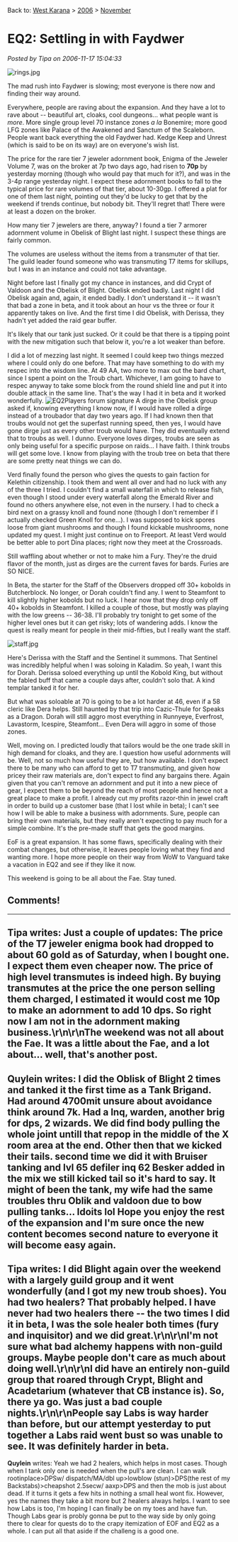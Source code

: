 Back to: [West Karana](/posts/westkarana.md) > [2006](/posts/2006/westkarana.md) > [November](./westkarana.md)
# EQ2: Settling in with Faydwer

*Posted by Tipa on 2006-11-17 15:04:33*

![rings.jpg](../../../uploads/2006/11/rings.jpg)

The mad rush into Faydwer is slowing; most everyone is there now and finding their way around.

Everywhere, people are raving about the expansion. And they have a lot to rave about -- beautiful art, cloaks, cool dungeons... what people want is *more*. More single group level 70 instance zones *a la* Bonemire; more good LFG zones like Palace of the Awakened and Sanctum of the Scaleborn. People want back everything the old Faydwer had. Kedge Keep and Unrest (which is said to be on its way) are on everyone's wish list.

The price for the rare tier 7 jeweler adornment book, Enigma of the Jeweler Volume 7, was on the broker at 7p two days ago, had risen to **70p** by yesterday morning (though who would pay that much for it?), and was in the 3-4p range yesterday night. I expect these adornment books to fall to the typical price for rare volumes of that tier, about 10-30gp. I offered a plat for one of them last night, pointing out they'd be lucky to get that by the weekend if trends continue, but nobody bit. They'll regret that! There were at least a dozen on the broker.

How many tier 7 jewelers are there, anyway? I found a tier 7 armorer adornment volume in Obelisk of Blight last night. I suspect these things are fairly common.

The volumes are useless without the items from a transmuter of that tier. The guild leader found someone who was transmuting T7 items for skillups, but I was in an instance and could not take advantage.

Night before last I finally got my chance in instances, and did Crypt of Valdoon and the Obelisk of Blight. Obelisk ended badly. Last night I did Obelisk again and, again, it ended badly. I don't understand it -- it wasn't that bad a zone in beta, and it took about an hour vs the three or four it apparently takes on live. And the first time I did Obelisk, with Derissa, they hadn't yet added the raid gear buffer.

It's likely that our tank just sucked. Or it could be that there is a tipping point with the new mitigation such that below it, you're a lot weaker than before.

I did a lot of mezzing last night. It seemed I could keep two things mezzed where I could only do one before. That may have something to do with my respec into the wisdom line. At 49 AA, two more to max out the bard chart, since I spent a point on the Troub chart. Whichever, I am going to have to respec anyway to take some block from the round shield line and put it into double attack in the same line. That's the way I had it in beta and it worked wonderfully.
![EQ2Players forum signature](http://eq2players.station.sony.com/signature?characterId=392161201 "EQ2Players forum signature")
A dirge in the Obelisk group asked if, knowing everything I know now, if I would have rolled a dirge instead of a troubador that day two years ago. If I had known then that troubs would not get the superfast running speed, then yes, I would have gone dirge just as every other troub would have. They did eventually extend that to troubs as well. I dunno. Everyone loves dirges, troubs are seen as only being useful for a specific purpose on raids... I have faith. I think troubs will get some love. I know from playing with the troub tree on beta that there are some pretty neat things we can do.

Verd finally found the person who gives the quests to gain faction for Kelethin citizenship. I took them and went all over and had no luck with any of the three I tried. I couldn't find a small waterfall in which to release fish, even though I stood under every waterfall along the Emerald River and found no others anywhere else, not even in the nursery. I had to check a bird next on a grassy knoll and found none (though I don't remember if I actually checked Green Knoll for one...). I was supposed to kick spores loose from giant mushrooms and though I found kickable mushrooms, none updated my quest. I might just continue on to Freeport. At least Verd would be better able to port Dina places; right now they meet at the Crossroads.

Still waffling about whether or not to make him a Fury. They're the druid flavor of the month, just as dirges are the current faves for bards. Furies are SO NICE.

In Beta, the starter for the Staff of the Observers dropped off 30+ kobolds in Butcherblock. No longer, or Dorah couldn't find any. I went to Steamfont to kill slightly higher kobolds but no luck. I hear now that they drop only off 40+ kobolds in Steamfont. I killed a couple of those, but mostly was playing with the low greens -- 36-38. I'll probably try tonight to get some of the higher level ones but it can get risky; lots of wandering adds. I know the quest is really meant for people in their mid-fifties, but I really want the staff.

![staff.jpg](../../../uploads/2006/11/staff.jpg)

Here's Derissa with the Staff and the Sentinel it summons. That Sentinel was incredibly helpful when I was soloing in Kaladim. So yeah, I want this for Dorah. Derissa soloed everything up until the Kobold King, but without the fabled buff that came a couple days after, couldn't solo that. A kind templar tanked it for her.

But what was soloable at 70 is going to be a lot harder at 46, even if a 58 cleric like Dera helps. Still haunted by that trip into Cazic-Thule for Speaks as a Dragon. Dorah will still aggro most everything in Runnyeye, Everfrost, Lavastorm, Icespire, Steamfont... Even Dera will aggro in some of those zones.

Well, moving on. I predicted loudly that tailors would be the one trade skill in high demand for cloaks, and they are. I question how useful adornments will be. Well, not so much how useful they are, but how available. I don't expect there to be many who can afford to get to T7 transmuting, and given how pricey their raw materials are, don't expect to find any bargains there. Again given that you can't remove an adornment and put it into a new piece of gear, I expect them to be beyond the reach of most people and hence not a great place to make a profit. I already cut my profits razor-thin in jewel craft in order to build up a customer base (that I lost while in beta); I can't see how I will be able to make a business with adornments. Sure, people can bring their own materials, but they really aren't expecting to pay much for a simple combine. It's the pre-made stuff that gets the good margins.

EoF is a great expansion. It has some flaws, specifically dealing with their combat changes, but otherwise, it leaves people loving what they find and wanting more. I hope more people on their way from WoW to Vanguard take a vacation in EQ2 and see if they like it now.

This weekend is going to be all about the Fae. Stay tuned.
## Comments!
---
**Tipa** writes: Just a couple of updates: The price of the T7 jeweler enigma book had dropped to about 60 gold as of Saturday, when I bought one. I expect them even cheaper now. The price of high level transmutes is indeed high. By buying transmutes at the price the one person selling them charged, I estimated it would cost me 10p to make an adornment to add 10 dps. So right now I am not in the adornment making business.\r\n\r\nThe weekend was not all about the Fae. It was a little about the Fae, and a lot about... well, that's another post.
---
**Quylein** writes: I did the Oblisk of Blight 2 times and tanked it the first time as a Tank Brigand. Had around 4700mit unsure about avoidance think around 7k. Had a Inq, warden, another brig for dps, 2 wizards. We did find body pulling the whole joint untill that repop in the middle of the X room area at the end. Other then that we kicked their tails. second time we did it with Bruiser tanking and lvl 65 defiler inq 62 Besker added in the mix we still kicked tail so it's hard to say. It might of been the tank, my wife had the same troubles thru Oblik and valdoon due to bow pulling tanks... Idoits lol Hope you enjoy the rest of the expansion and I'm sure once the new content becomes second nature to everyone it will become easy again.
---
**Tipa** writes: I did Blight again over the weekend with a largely guild group and it went wonderfully (and I got my new troub shoes). You had two healers? That probably helped. I have never had two healers there -- the two times I did it in beta, I was the sole healer both times (fury and inquisitor) and we did great.\r\n\r\nI'm not sure what bad alchemy happens with non-guild groups. Maybe people don't care as much about doing well.\r\n\r\nI did have an entirely non-guild group that roared through Crypt, Blight and Acadetarium (whatever that CB instance is). So, there ya go. Was just a bad couple nights.\r\n\r\nPeople say Labs is way harder than before, but our attempt yesterday to put together a Labs raid went bust so was unable to see. It was definitely harder in beta.
---
**Quylein** writes: Yeah we had 2 healers, which helps in most cases. Though when I tank only one is needed when the pull's are clean. I can walk rootinplace&gt;DPSw/ dispatch/MA/dbl up&gt;lowblow (stun)&gt;DPS(the rest of my Backstabs)&gt;cheapshot 2.5secw/ aaxp&gt;DPS and then the mob is just about dead. If it turns it gets a few hits in nothing a small heal wont fix. However, yes the names they take a bit more but 2 healers always helps. I want to see how Labs is too, I'm hoping I can finally be on my toes and have fun. Though Labs gear is probly gonna be put to the way side by only going there to clear for quests do to the crapy itemization of EOF and EQ2 as a whole. I can put all that aside if the challeng is a good one.
